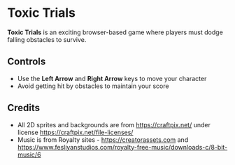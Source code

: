 # Toxic Trials

**Toxic Trials** is an exciting browser-based game where players must dodge falling obstacles to survive.

## Controls
- Use the **Left Arrow** and **Right Arrow** keys to move your character
- Avoid getting hit by obstacles to maintain your score

## Credits
-  All 2D sprites and backgrounds are from https://craftpix.net/ under license https://craftpix.net/file-licenses/
- Music is from Royalty sites - https://creatorassets.com and https://www.fesliyanstudios.com/royalty-free-music/downloads-c/8-bit-music/6

